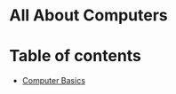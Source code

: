 # All About Computers

# Table of contents
- [Computer Basics](https://B1Bomber.github.io/AllComputers/computerBasics.html)
